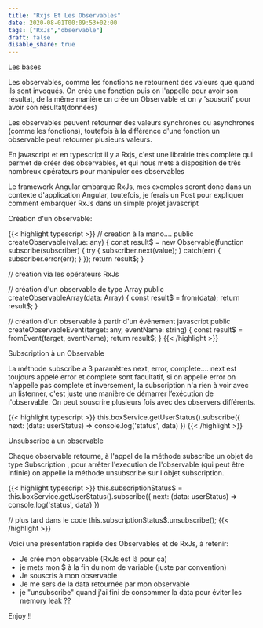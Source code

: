 ```yaml
---
title: "Rxjs Et Les Observables"
date: 2020-08-01T00:09:53+02:00
tags: ["RxJs","observable"]
draft: false
disable_share: true
---
```


Les bases

Les observables, comme les fonctions ne retournent des valeurs que quand ils sont invoqués. On crée une fonction puis on l'appelle pour avoir son résultat, de la même manière on crée un Observable et on y 'souscrit' pour avoir son résultat(données)

Les observables peuvent retourner des valeurs  synchrones ou asynchrones  (comme les fonctions), toutefois à la différence d'une fonction un observable peut retourner plusieurs valeurs.

En javascript et en typescript il y a Rxjs, c'est une librairie très complète qui permet de créer des observables, et qui nous mets à disposition de très nombreux opérateurs pour manipuler ces observables

Le framework Angular embarque RxJs, mes exemples seront donc dans un contexte d'application Angular, toutefois, je ferais un Post pour expliquer comment embarquer RxJs dans un simple projet javascript

Création d'un observable:

{{< highlight typescript >}}
// creation à la mano....
public createObservable(value: any) {
    const result$ = new Observable(function subscribe(subscriber) {
        try {
            subscriber.next(value);
        } catch(err) {
            subscriber.error(err);
        }
    });
    return result$;
}

// creation via les opérateurs RxJs

// création d'un observable de type Array
public createObservableArray(data: Array<string>) {
    const result$ = from(data);
    return result$;
}

// création d'un observable à partir d'un événement javascript
public createObservableEvent(target: any, eventName: string) {
    const result$ = fromEvent(target, eventName);
    return result$;
}
{{< /highlight >}}

Subscription à un Observable

 La méthode subscribe a 3 paramètres next, error, complete.... next est toujours appelé error et complete sont facultatif, si on appelle error on n'appelle pas complete et inversement, la subscription n'a rien à voir avec un listenner, c'est juste une manière de démarrer l’exécution de l'observable. On peut souscrire plusieurs fois avec des observers différents.

{{< highlight typescript >}}
this.boxService.getUserStatus().subscribe({
    next: (data: userStatus) => console.log('status', data)
})
{{< /highlight >}}

Unsubscribe à un observable

Chaque observable retourne, à l'appel de la méthode subscribe un objet de type Subscription , pour arrêter l'execution de l'observable (qui peut être infinie) on appelle la méthode  unsubscribe sur l'objet subscription.

{{< highlight typescript >}}
this.subscriptionStatus$ = this.boxService.getUserStatus().subscribe({
    next: (data: userStatus) => console.log('status', data)
})

// plus tard dans le code
this.subscriptionStatus$.unsubscribe();
{{< /highlight >}}

Voici une présentation rapide des Observables et de RxJs, à retenir:

- Je crée mon observable (RxJs est là pour ça)
- je mets mon $ à la fin du nom de variable (juste par convention)
- Je souscris à mon observable
- Je me sers de la data retournée par mon observable
- je "unsubscribe" quand j'ai fini de consommer la data pour éviter les memory leak [??](https://en.wikipedia.org/wiki/Memory_leak)

Enjoy !!

